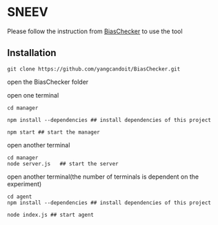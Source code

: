 # SNEEV

Please follow the instruction from [BiasChecker](https://github.com/SocialMachineLab/BiasChecker) to use the tool


## Installation

```console
git clone https://github.com/yangcandoit/BiasChecker.git
```

open the BiasChecker folder

open one terminal
```console
cd manager

npm install --dependencies ## install dependencies of this project

npm start ## start the manager
```
open another terminal
```console
cd manager 
node server.js   ## start the server
```
open another terminal(the number of terminals is dependent on the experiment)
```console
cd agent
npm install --dependencies ## install dependencies of this project

node index.js ## start agent
```
